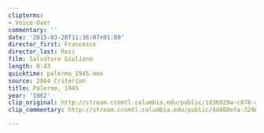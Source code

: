 ```yaml
---
clipterms:
- Voice-Over
commentary: ''
date: '2015-03-20T11:36:07+01:00'
director_first: Francesco
director_last: Rosi
film: Salvatore Giuliano
length: 0:43
quicktime: palermo_1945.mov
source: 2004 Criterion
title: Palermo, 1945
year: '1962'
clip_original: http://stream.ccnmtl.columbia.edu/public/1d36929a-c878-4aea-b1c4-f6ebd17006d4-039_salvatore_FLG-mp4-aac-480w-850kbps-ffmpeg.mp4
clip_commentary: http://stream.ccnmtl.columbia.edu/public/4d488efa-3298-4ef0-8997-64835ac900fb-039_salvatore_commentary_FLG-mp4-aac-480w-850kbps-ffmpeg.mp4

---
```

